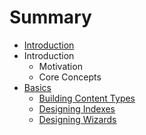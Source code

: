 # Summary

* [Introduction](README.md)
* Introduction
  * Motivation
  * Core Concepts
* [Basics](basics.md)
  * [Building Content Types](basics/building-content-types.md)
  * [Designing Indexes](basics/designing-indexes.md)
  * [Designing Wizards](basics/designing-wizards.md)

